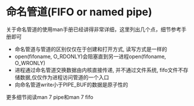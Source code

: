 # 命名管道(FIFO or named pipe)

关于命名管道的使用man手册已经讲得非常详细，这里列出几个点，细节参考手册即可
- 命名管道与管道的区别仅仅在于创建和打开方式, 读写方式是一样的
- open(fifoname, O_RDONLY)会阻塞直到另一进程open(fifoname, O_WRONLY)
- 进程通过命名管道交换数据由内核直接传递, 并不通过文件系统, fifo文件不存储数据,仅仅作为进程访问管道的一个入口
- 向命名管道write小于PIPE_BUF的数据是原子性的

更多细节阅读man 7 pipe和man 7 fifo
